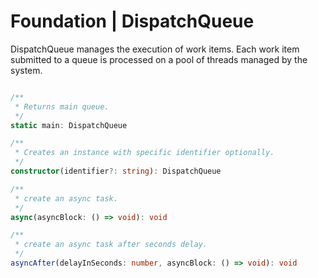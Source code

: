 # Foundation | DispatchQueue

DispatchQueue manages the execution of work items. Each work item submitted to a queue is processed on a pool of threads managed by the system.

```typescript

/**
 * Returns main queue. 
 */
static main: DispatchQueue

/**
 * Creates an instance with specific identifier optionally. 
 */
constructor(identifier?: string): DispatchQueue

/**
 * create an async task.
 */
async(asyncBlock: () => void): void

/**
 * create an async task after seconds delay.
 */
asyncAfter(delayInSeconds: number, asyncBlock: () => void): void

```